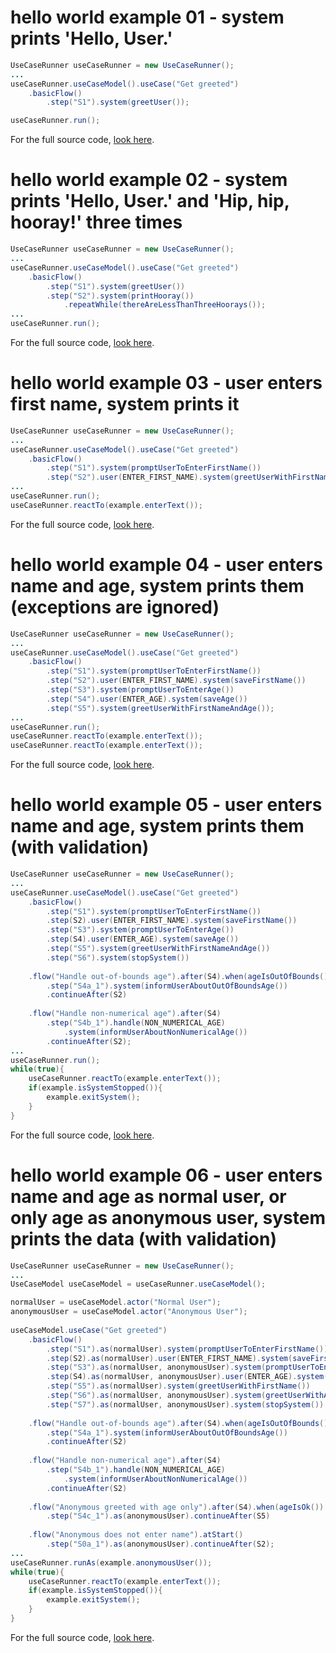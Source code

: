 # hello world example 01 - system prints 'Hello, User.'
``` java
UseCaseRunner useCaseRunner = new UseCaseRunner();
...		
useCaseRunner.useCaseModel().useCase("Get greeted")
	.basicFlow()
		.step("S1").system(greetUser());

useCaseRunner.run();
```
For the full source code, [look here](https://github.com/bertilmuth/requirementsascode/blob/master/requirementsascodeexamples/helloworld/src/main/java/helloworld/HelloWorld01_PrintHelloUserExample.java).

# hello world example 02 - system prints 'Hello, User.' and 'Hip, hip, hooray!' three times
``` java
UseCaseRunner useCaseRunner = new UseCaseRunner();
...		
useCaseRunner.useCaseModel().useCase("Get greeted")
	.basicFlow()
		.step("S1").system(greetUser())
		.step("S2").system(printHooray())
			.repeatWhile(thereAreLessThanThreeHoorays());
...
useCaseRunner.run();
```
For the full source code, [look here](https://github.com/bertilmuth/requirementsascode/blob/master/requirementsascodeexamples/helloworld/src/main/java/helloworld/HelloWorld02_PrintHelloUserAndHipHipHoorayThreeTimesExample.java).


# hello world example 03 - user enters first name, system prints it
``` java
UseCaseRunner useCaseRunner = new UseCaseRunner();
...		
useCaseRunner.useCaseModel().useCase("Get greeted")
	.basicFlow()
		.step("S1").system(promptUserToEnterFirstName())
		.step("S2").user(ENTER_FIRST_NAME).system(greetUserWithFirstName());
...
useCaseRunner.run();
useCaseRunner.reactTo(example.enterText());
```
For the full source code, [look here](https://github.com/bertilmuth/requirementsascode/blob/master/requirementsascodeexamples/helloworld/src/main/java/helloworld/HelloWorld03_EnterNameExample.java).

# hello world example 04 - user enters name and age, system prints them (exceptions are ignored)
``` java
UseCaseRunner useCaseRunner = new UseCaseRunner();
...		
useCaseRunner.useCaseModel().useCase("Get greeted")
	.basicFlow()
		.step("S1").system(promptUserToEnterFirstName())
		.step("S2").user(ENTER_FIRST_NAME).system(saveFirstName())
		.step("S3").system(promptUserToEnterAge())
		.step("S4").user(ENTER_AGE).system(saveAge())
		.step("S5").system(greetUserWithFirstNameAndAge());
...
useCaseRunner.run();
useCaseRunner.reactTo(example.enterText());
useCaseRunner.reactTo(example.enterText());
```
For the full source code, [look here](https://github.com/bertilmuth/requirementsascode/blob/master/requirementsascodeexamples/helloworld/src/main/java/helloworld/HelloWorld04_EnterNameAndAgeExample.java).

# hello world example 05 - user enters name and age, system prints them (with validation)
``` java
UseCaseRunner useCaseRunner = new UseCaseRunner();
...		
useCaseRunner.useCaseModel().useCase("Get greeted")
	.basicFlow()
		.step("S1").system(promptUserToEnterFirstName())
		.step(S2).user(ENTER_FIRST_NAME).system(saveFirstName())
		.step("S3").system(promptUserToEnterAge())
		.step(S4).user(ENTER_AGE).system(saveAge())
		.step("S5").system(greetUserWithFirstNameAndAge())
		.step("S6").system(stopSystem())
			
	.flow("Handle out-of-bounds age").after(S4).when(ageIsOutOfBounds())
		.step("S4a_1").system(informUserAboutOutOfBoundsAge())
		.continueAfter(S2)
			
	.flow("Handle non-numerical age").after(S4)
		.step("S4b_1").handle(NON_NUMERICAL_AGE)
			.system(informUserAboutNonNumericalAge())
		.continueAfter(S2);		
...
useCaseRunner.run();
while(true){
	useCaseRunner.reactTo(example.enterText());	
	if(example.isSystemStopped()){
		example.exitSystem();
	}
}
```
For the full source code, [look here](https://github.com/bertilmuth/requirementsascode/blob/master/requirementsascodeexamples/helloworld/src/main/java/helloworld/HelloWorld05_EnterNameAndAgeWithValidationExample.java).

# hello world example 06 - user enters name and age as normal user, or only age as anonymous user, system prints the data (with validation)
``` java
UseCaseRunner useCaseRunner = new UseCaseRunner();
...
UseCaseModel useCaseModel = useCaseRunner.useCaseModel();

normalUser = useCaseModel.actor("Normal User");
anonymousUser = useCaseModel.actor("Anonymous User");
		
useCaseModel.useCase("Get greeted")
	.basicFlow()
		.step("S1").as(normalUser).system(promptUserToEnterFirstName())
		.step(S2).as(normalUser).user(ENTER_FIRST_NAME).system(saveFirstName())
		.step("S3").as(normalUser, anonymousUser).system(promptUserToEnterAge())
		.step(S4).as(normalUser, anonymousUser).user(ENTER_AGE).system(saveAge())
		.step("S5").as(normalUser).system(greetUserWithFirstName())
		.step("S6").as(normalUser, anonymousUser).system(greetUserWithAge())
		.step("S7").as(normalUser, anonymousUser).system(stopSystem())
			
	.flow("Handle out-of-bounds age").after(S4).when(ageIsOutOfBounds())
		.step("S4a_1").system(informUserAboutOutOfBoundsAge())
		.continueAfter(S2)
			
	.flow("Handle non-numerical age").after(S4)
		.step("S4b_1").handle(NON_NUMERICAL_AGE)
			.system(informUserAboutNonNumericalAge())
		.continueAfter(S2)
		
	.flow("Anonymous greeted with age only").after(S4).when(ageIsOk())
		.step("S4c_1").as(anonymousUser).continueAfter(S5)
		
	.flow("Anonymous does not enter name").atStart()
		.step("S0a_1").as(anonymousUser).continueAfter(S2);	
...
useCaseRunner.runAs(example.anonymousUser());			
while(true){
	useCaseRunner.reactTo(example.enterText());	
	if(example.isSystemStopped()){
		example.exitSystem();
	}
}	
```
For the full source code, [look here](https://github.com/bertilmuth/requirementsascode/blob/master/requirementsascodeexamples/helloworld/src/main/java/helloworld/HelloWorld06_EnterNameAndAgeWithAnonymousUserExample.java).
